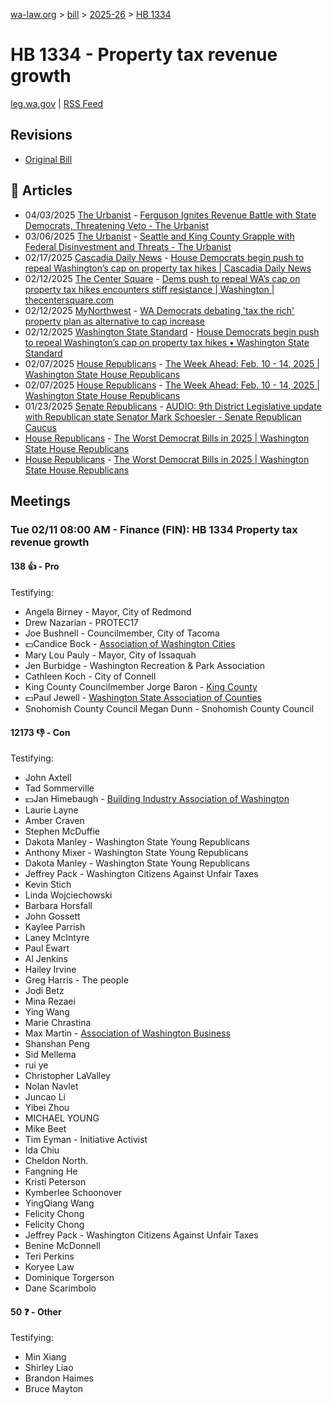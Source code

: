 [wa-law.org](/) > [bill](/bill/) > [2025-26](/bill/2025-26/) > [HB 1334](/bill/2025-26/hb/1334/)

# HB 1334 - Property tax revenue growth
[leg.wa.gov](https://app.leg.wa.gov/billsummary?BillNumber=1334&Year=2025&Initiative=false) | [RSS Feed](./rss.xml)

## Revisions
* [Original Bill](1/)

## 📰 Articles
* 04/03/2025 [The Urbanist](/org/the_urbanist/) - [Ferguson Ignites Revenue Battle with State Democrats, Threatening Veto - The Urbanist](https://www.theurbanist.org/2025/04/03/ferguson-ignites-revenue-battle-with-state-democrats/#:~:text=a%20provision)
* 03/06/2025 [The Urbanist](/org/the_urbanist/) - [Seattle and King County Grapple with Federal Disinvestment and Threats - The Urbanist](https://www.theurbanist.org/2025/03/06/seattle-and-king-county-grapple-with-federal-threats/#:~:text=HB%201334)
* 02/17/2025 [Cascadia Daily News](/org/cascadia_daily_news/) - [House Democrats begin push to repeal Washington’s cap on property tax hikes | Cascadia Daily News](https://www.cascadiadaily.com/2025/feb/17/house-democrats-begin-push-to-repeal-washingtons-cap-on-property-tax-hikes/#:~:text=House%20Bill%201334)
* 02/12/2025 [The Center Square](/org/the_center_square/) - [Dems push to repeal WA’s cap on property tax hikes encounters stiff resistance | Washington | thecentersquare.com](https://www.thecentersquare.com/washington/article_d0a9526c-e987-11ef-9265-bb7192c4bf36.html#:~:text=House%20Bill%201334)
* 02/12/2025 [MyNorthwest](/org/mynorthwest/) - [WA Democrats debating 'tax the rich' property plan as alternative to cap increase](https://mynorthwest.com/mynorthwest-politics/wa-democrat-tax/4044645#:~:text=House%20Bill%201334)
* 02/12/2025 [Washington State Standard](/org/washington_state_standard/) - [House Democrats begin push to repeal Washington’s cap on property tax hikes • Washington State Standard](https://washingtonstatestandard.com/2025/02/11/house-democrats-begin-push-to-repeal-washingtons-cap-on-property-tax-hikes/#:~:text=House%20Bill%201334)
* 02/07/2025 [House Republicans](/org/house_republicans/) - [The Week Ahead: Feb. 10 - 14, 2025 | Washington State House Republicans](http://houserepublicans.wa.gov/week/the-week-ahead-feb-10-14-2025/#:~:text=HB%201334)
* 02/07/2025 [House Republicans](/org/house_republicans/) - [The Week Ahead: Feb. 10 - 14, 2025 | Washington State House Republicans](https://houserepublicans.wa.gov/week/the-week-ahead-feb-10-14-2025/#:~:text=HB%201334)
* 01/23/2025 [Senate Republicans](/org/senate_republicans/) - [AUDIO: 9th District Legislative update with Republican state Senator Mark Schoesler - Senate Republican Caucus](https://src.wastateleg.org/blog/audio-9th-district-legislative-update-republican-state-senator-mark-schoesler-2/#:~:text=SB%201334)
* [House Republicans](/org/house_republicans/) - [The Worst Democrat Bills in 2025 | Washington State House Republicans](http://houserepublicans.wa.gov/the-worst-democrat-bills-in-2025/#:~:text=House%20Bill%201334)
* [House Republicans](/org/house_republicans/) - [The Worst Democrat Bills in 2025 | Washington State House Republicans](https://houserepublicans.wa.gov/the-worst-democrat-bills-in-2025/#:~:text=House%20Bill%201334)

## Meetings
### Tue 02/11 08:00 AM - Finance (FIN): HB 1334 Property tax revenue growth
#### 138 👍 - Pro
Testifying:
* Angela Birney - Mayor, City of Redmond
* Drew Nazarian - PROTEC17
* Joe Bushnell - Councilmember, City of Tacoma
* 💵Candice Bock - [Association of Washington Cities](/org/association_of_washington_cities/)
* Mary Lou Pauly - Mayor, City of Issaquah
* Jen Burbidge - Washington Recreation & Park Association
* Cathleen Koch - City of Connell
* King County Councilmember Jorge Baron - [King County](/org/king_county/)
* 💵Paul Jewell - [Washington State Association of Counties](/org/washington_state_association_of_counties/)
* Snohomish County Council Megan Dunn - Snohomish County Council

#### 12173 👎 - Con
Testifying:
* John Axtell
* Tad Sommerville
* 💵Jan Himebaugh - [Building Industry Association of Washington](/org/building_industry_association_of_washington/)
* Laurie Layne
* Amber Craven
* Stephen McDuffie
* Dakota Manley - Washington State Young Republicans
* Anthony Mixer - Washington State Young Republicans
* Dakota Manley - Washington State Young Republicans
* Jeffrey Pack - Washington Citizens Against Unfair Taxes
* Kevin Stich
* Linda Wojciechowski
* Barbara Horsfall
* John Gossett
* Kaylee Parrish
* Laney McIntyre
* Paul Ewart
* Al Jenkins
* Hailey Irvine
* Greg Harris - The people
* Jodi Betz
* Mina Rezaei
* Ying Wang
* Marie Chrastina
* Max Martin - [Association of Washington Business](/org/association_of_washington_business/)
* Shanshan Peng
* Sid Mellema
* rui ye
* Christopher LaValley
* Nolan Navlet
* Juncao Li
* Yibei Zhou
* MICHAEL YOUNG
* Mike Beet
* Tim Eyman - Initiative Activist
* Ida Chiu
* Cheldon North.
* Fangning He
* Kristi Peterson
* Kymberlee Schoonover
* YingQiang Wang
* Felicity Chong
* Felicity Chong
* Jeffrey Pack - Washington Citizens Against Unfair Taxes
* Benine McDonnell
* Teri Perkins
* Koryee Law
* Dominique Torgerson
* Dane Scarimbolo

#### 50 ❓ - Other
Testifying:
* Min Xiang
* Shirley Liao
* Brandon Haimes
* Bruce Mayton
